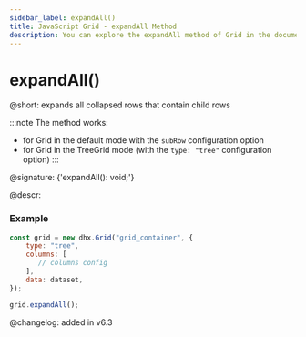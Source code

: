 ```yaml
---
sidebar_label: expandAll()
title: JavaScript Grid - expandAll Method 
description: You can explore the expandAll method of Grid in the documentation of the DHTMLX JavaScript UI library. Browse developer guides and API reference, try out code examples and live demos, and download a free 30-day evaluation version of DHTMLX Suite.
---
```


# expandAll()

@short: expands all collapsed rows that contain child rows

:::note
The method works:
- for Grid in the default mode with the `subRow` configuration option
- for Grid in the TreeGrid mode (with the `type: "tree"` configuration option)
:::

@signature: {'expandAll(): void;'}

@descr:

### Example

~~~jsx {2,9}
const grid = new dhx.Grid("grid_container", {
    type: "tree",
    columns: [
       // columns config
    ],
    data: dataset,
});

grid.expandAll();
~~~

@changelog: added in v6.3